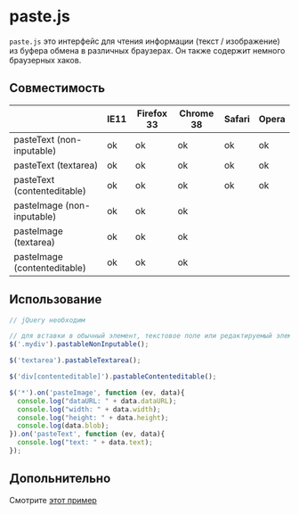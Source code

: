 # paste.js

`paste.js` это интерфейс для чтения информации (текст / изображение) из буфера обмена в различных браузерах. Он также содержит немного браузерных хаков.


## Совместимость

|                              | IE11 | Firefox 33 | Chrome 38 | Safari | Opera |
|------------------------------|------|------------|-----------|--------|-------|
| pasteText (non-inputable)    | ok   | ok         | ok        | ok     | ok    |
| pasteText (textarea)         | ok   | ok         | ok        | ok     | ok    |
| pasteText (contenteditable)  | ok   | ok         | ok        | ok     | ok    |
| pasteImage (non-inputable)   | ok   | ok         | ok        |        |       |
| pasteImage (textarea)        | ok   | ok         | ok        |        |       |
| pasteImage (contenteditable) | ok   | ok         | ok        |        |       |

## Использование

```js
// jQuery необходим

// для вставки в обычный элемент, текстовое поле или редактируемый элемент
$('.mydiv').pastableNonInputable();

$('textarea').pastableTextarea();

$('div[contenteditable]').pastableContenteditable();

$('*').on('pasteImage', function (ev, data){
  console.log("dataURL: " + data.dataURL);
  console.log("width: " + data.width);
  console.log("height: " + data.height);
  console.log(data.blob);
}).on('pasteText', function (ev, data){
  console.log("text: " + data.text);
});
```

## Допольнительно

Смотрите [этот пример](http://micy.in/paste.js/)
